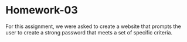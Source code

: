 # Homework-03
For this assignment, we were asked to create a website that prompts the user to create a strong password that meets a set of specific criteria. 
